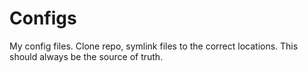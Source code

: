 # Configs

My config files.
Clone repo, symlink files to the correct locations.
This should always be the source of truth.

